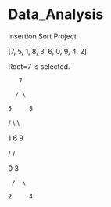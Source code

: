 # Data_Analysis
Insertion Sort Project

[7, 5, 1, 8, 3, 6, 0, 9, 4, 2]

Root=7 is selected.

       7
       
      / \
      
    5     8 
    
   /   \    \
   
  1     6    9
  
 /     /
 
0     3

     /  \
     
    2     4 
    
    
   
